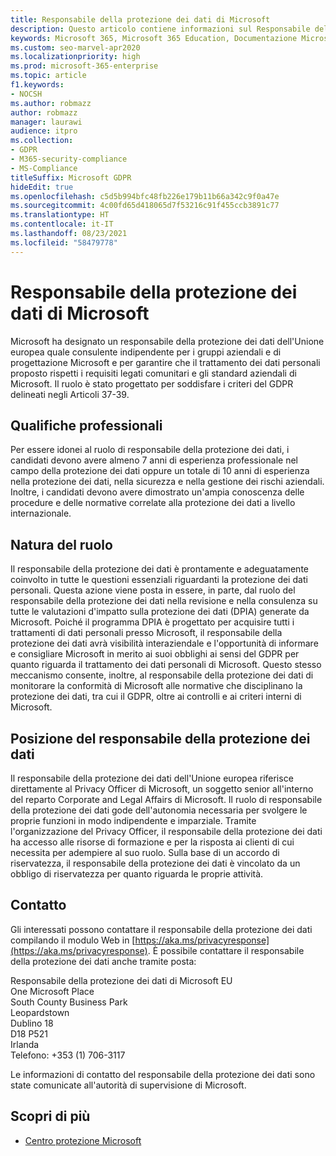 ```yaml
---
title: Responsabile della protezione dei dati di Microsoft
description: Questo articolo contiene informazioni sul Responsabile della protezione dei dati dell’Unione europea di Microsoft per il GDPR.
keywords: Microsoft 365, Microsoft 365 Education, Documentazione Microsoft 365, GDPR
ms.custom: seo-marvel-apr2020
ms.localizationpriority: high
ms.prod: microsoft-365-enterprise
ms.topic: article
f1.keywords:
- NOCSH
ms.author: robmazz
author: robmazz
manager: laurawi
audience: itpro
ms.collection:
- GDPR
- M365-security-compliance
- MS-Compliance
titleSuffix: Microsoft GDPR
hideEdit: true
ms.openlocfilehash: c5d5b994bfc48fb226e179b11b66a342c9f0a47e
ms.sourcegitcommit: 4c00fd65d418065d7f53216c91f455ccb3891c77
ms.translationtype: HT
ms.contentlocale: it-IT
ms.lasthandoff: 08/23/2021
ms.locfileid: "58479778"
---
```

# <a name="microsofts-data-protection-officer"></a>Responsabile della protezione dei dati di Microsoft

Microsoft ha designato un responsabile della protezione dei dati dell'Unione europea quale consulente indipendente per i gruppi aziendali e di progettazione Microsoft e per garantire che il trattamento dei dati personali proposto rispetti i requisiti legati comunitari e gli standard aziendali di Microsoft. Il ruolo è stato progettato per soddisfare i criteri del GDPR delineati negli Articoli 37-39.

## <a name="qualifications"></a>Qualifiche professionali

Per essere idonei al ruolo di responsabile della protezione dei dati, i candidati devono avere almeno 7 anni di esperienza professionale nel campo della protezione dei dati oppure un totale di 10 anni di esperienza nella protezione dei dati, nella sicurezza e nella gestione dei rischi aziendali. Inoltre, i candidati devono avere dimostrato un'ampia conoscenza delle procedure e delle normative correlate alla protezione dei dati a livello internazionale. 

## <a name="nature-of-the-role"></a>Natura del ruolo

Il responsabile della protezione dei dati è prontamente e adeguatamente coinvolto in tutte le questioni essenziali riguardanti la protezione dei dati personali. Questa azione viene posta in essere, in parte, dal ruolo del responsabile della protezione dei dati nella revisione e nella consulenza su tutte le valutazioni d'impatto sulla protezione dei dati (DPIA) generate da Microsoft. Poiché il programma DPIA è progettato per acquisire tutti i trattamenti di dati personali presso Microsoft, il responsabile della protezione dei dati avrà visibilità interaziendale e l'opportunità di informare e consigliare Microsoft in merito ai suoi obblighi ai sensi del GDPR per quanto riguarda il trattamento dei dati personali di Microsoft. Questo stesso meccanismo consente, inoltre, al responsabile della protezione dei dati di monitorare la conformità di Microsoft alle normative che disciplinano la protezione dei dati, tra cui il GDPR, oltre ai controlli e ai criteri interni di Microsoft. 

## <a name="position-of-the-data-protection-officer"></a>Posizione del responsabile della protezione dei dati

Il responsabile della protezione dei dati dell'Unione europea riferisce direttamente al Privacy Officer di Microsoft, un soggetto senior all'interno del reparto Corporate and Legal Affairs di Microsoft. Il ruolo di responsabile della protezione dei dati gode dell'autonomia necessaria per svolgere le proprie funzioni in modo indipendente e imparziale. Tramite l'organizzazione del Privacy Officer, il responsabile della protezione dei dati ha accesso alle risorse di formazione e per la risposta ai clienti di cui necessita per adempiere al suo ruolo. Sulla base di un accordo di riservatezza, il responsabile della protezione dei dati è vincolato da un obbligo di riservatezza per quanto riguarda le proprie attività.  

## <a name="contact"></a>Contatto

Gli interessati possono contattare il responsabile della protezione dei dati compilando il modulo Web in [https://aka.ms/privacyresponse](https://aka.ms/privacyresponse). È possibile contattare il responsabile della protezione dei dati anche tramite posta:

Responsabile della protezione dei dati di Microsoft EU<br>
One Microsoft Place<br>
South County Business Park<br>
Leopardstown<br>
Dublino 18<br>
D18 P521<br>
Irlanda<br>
Telefono: +353 (1) 706-3117<br>

Le informazioni di contatto del responsabile della protezione dei dati sono state comunicate all'autorità di supervisione di Microsoft.

## <a name="learn-more"></a>Scopri di più

- [Centro protezione Microsoft](https://www.microsoft.com/trust-center/privacy/gdpr-overview)
